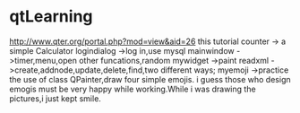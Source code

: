 # qtLearning
http://www.qter.org/portal.php?mod=view&aid=26  this tutorial
counter -> a simple Calculator
logindialog ->log in,use mysql
mainwindow ->timer,menu,open other funcations,random
mywidget ->paint
readxml ->create,addnode,update,delete,find,two different ways;
myemoji ->practice the use of class QPainter,draw four simple emojis. i guess those who design emogis must be very happy while working.While i was drawing the pictures,i just kept smile.
